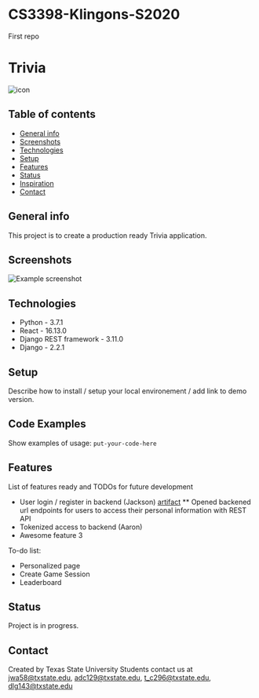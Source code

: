 # CS3398-Klingons-S2020
First repo

# Trivia
[comment]: <> (Here goes your awesome project description!)
![icon](https://images.all-free-download.com/images/graphicthumb/knight_helmets_icons_flat_black_design_6831019.jpg)


## Table of contents
* [General info](#general-info)
* [Screenshots](#screenshots)
* [Technologies](#technologies)
* [Setup](#setup)
* [Features](#features)
* [Status](#status)
* [Inspiration](#inspiration)
* [Contact](#contact)

## General info
This project is to create a production ready Trivia application. 

## Screenshots
![Example screenshot]()

## Technologies
* Python - 3.7.1
* React - 16.13.0
* Django REST framework - 3.11.0
* Django - 2.2.1

## Setup
Describe how to install / setup your local environement / add link to demo version.

## Code Examples
Show examples of usage:
`put-your-code-here`

## Features
List of features ready and TODOs for future development
* User login / register in backend (Jackson) [artifact](https://github.com/CS3398-HOUNDS/CS3398-Klingons-S2020/commit/39ec7b0e61160271c01e683388761f4752b43deb#diff-4b21eeec35e22352eae7f062dfacf313)
** Opened backened url endpoints for users to access their personal information with REST API
* Tokenized access to backend (Aaron)
* Awesome feature 3

To-do list:
* Personalized page
* Create Game Session
* Leaderboard

## Status
[comment]: <> (Project is: _in progress_, _finished_, _no longer continue_ and why?)
Project is in progress.

## Contact
Created by Texas State University Students contact us at jwa58@txstate.edu, adc129@txstate.edu, t_c296@txstate.edu, dlg143@txstate.edu
